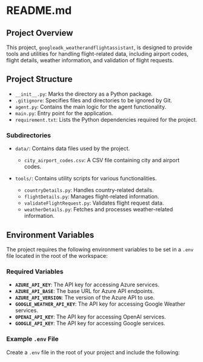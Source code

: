 # README.md

## Project Overview
This project, `googleadk_weatherandflightassistant`, is designed to provide tools and utilities for handling flight-related data, including airport codes, flight details, weather information, and validation of flight requests.

## Project Structure
- `__init__.py`: Marks the directory as a Python package.
- `.gitignore`: Specifies files and directories to be ignored by Git.
- `agent.py`: Contains the main logic for the agent functionality.
- `main.py`: Entry point for the application.
- `requirement.txt`: Lists the Python dependencies required for the project.

### Subdirectories
- `data/`: Contains data files used by the project.
  - `city_airport_codes.csv`: A CSV file containing city and airport codes.

- `tools/`: Contains utility scripts for various functionalities.
  - `countryDetails.py`: Handles country-related details.
  - `flightDetails.py`: Manages flight-related information.
  - `validateFlightRequest.py`: Validates flight request data.
  - `weatherDetails.py`: Fetches and processes weather-related information.

## Environment Variables
The project requires the following environment variables to be set in a `.env` file located in the root of the workspace:

### Required Variables
- **`AZURE_API_KEY`**: The API key for accessing Azure services.
- **`AZURE_API_BASE`**: The base URL for Azure API endpoints.
- **`AZURE_API_VERSION`**: The version of the Azure API to use.
- **`GOOGLE_WEATHER_API_KEY`**: The API key for accessing Google Weather services.
- **`OPENAI_API_KEY`**: The API key for accessing OpenAI services.
- **`GOOGLE_API_KEY`**: The API key for accessing Google services.

### Example `.env` File
Create a `.env` file in the root of your project and include the following:
